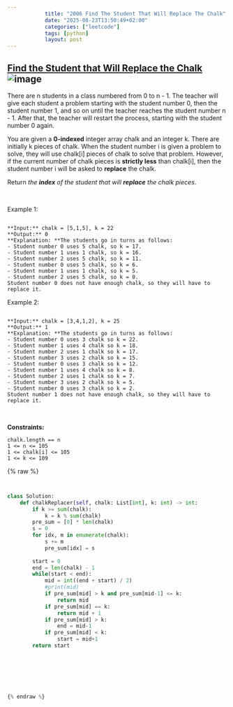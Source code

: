 ```yaml
---
            title: "2006 Find The Student That Will Replace The Chalk"
            date: "2025-08-23T13:50:49+02:00"
            categories: ["leetcode"]
            tags: [python]
            layout: post
---
```

            
## [Find the Student that Will Replace the Chalk](https://leetcode.com/problems/find-the-student-that-will-replace-the-chalk) ![image](https://img.shields.io/badge/Difficulty-Medium-orange)

There are n students in a class numbered from 0 to n - 1. The teacher will give each student a problem starting with the student number 0, then the student number 1, and so on until the teacher reaches the student number n - 1. After that, the teacher will restart the process, starting with the student number 0 again.

You are given a **0-indexed** integer array chalk and an integer k. There are initially k pieces of chalk. When the student number i is given a problem to solve, they will use chalk[i] pieces of chalk to solve that problem. However, if the current number of chalk pieces is **strictly less** than chalk[i], then the student number i will be asked to **replace** the chalk.

Return *the **index** of the student that will **replace** the chalk pieces*.

 

Example 1:

```

**Input:** chalk = [5,1,5], k = 22
**Output:** 0
**Explanation: **The students go in turns as follows:
- Student number 0 uses 5 chalk, so k = 17.
- Student number 1 uses 1 chalk, so k = 16.
- Student number 2 uses 5 chalk, so k = 11.
- Student number 0 uses 5 chalk, so k = 6.
- Student number 1 uses 1 chalk, so k = 5.
- Student number 2 uses 5 chalk, so k = 0.
Student number 0 does not have enough chalk, so they will have to replace it.
```

Example 2:

```

**Input:** chalk = [3,4,1,2], k = 25
**Output:** 1
**Explanation: **The students go in turns as follows:
- Student number 0 uses 3 chalk so k = 22.
- Student number 1 uses 4 chalk so k = 18.
- Student number 2 uses 1 chalk so k = 17.
- Student number 3 uses 2 chalk so k = 15.
- Student number 0 uses 3 chalk so k = 12.
- Student number 1 uses 4 chalk so k = 8.
- Student number 2 uses 1 chalk so k = 7.
- Student number 3 uses 2 chalk so k = 5.
- Student number 0 uses 3 chalk so k = 2.
Student number 1 does not have enough chalk, so they will have to replace it.

```

 

**Constraints:**

	chalk.length == n
	1 <= n <= 105
	1 <= chalk[i] <= 105
	1 <= k <= 109

{% raw %}


```python


class Solution:
    def chalkReplacer(self, chalk: List[int], k: int) -> int:
        if k >= sum(chalk):
            k = k % sum(chalk)
        pre_sum = [0] * len(chalk)
        s = 0
        for idx, m in enumerate(chalk):
            s += m
            pre_sum[idx] = s
        
        start = 0
        end = len(chalk) - 1
        while(start < end):
            mid = int((end + start) / 2)
            #print(mid)
            if pre_sum[mid] > k and pre_sum[mid-1] <= k:
                return mid
            if pre_sum[mid] == k:
                return mid + 1
            if pre_sum[mid] > k:
                end = mid-1
            if pre_sum[mid] < k:
                start = mid+1
        return start
            
        
        
        
        


{% endraw %}
```
